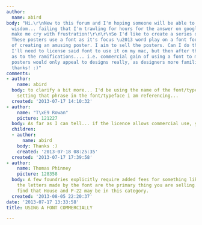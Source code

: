 ```yaml
---
author:
  name: abird
body: "Hi.\r\nNew to this forum and I'm hoping someone will be able to bestow their
  wisdom... failing that I'm trawling for hours for the answer on google and it'll
  make me cry with frustration!\r\n\r\nSo I'd like to create a series of posters.
  These posters use a font as it's focus \u2013 word play on a font for the purpose
  of creating an amusing poster. I aim to sell the posters. Can I do this? Clearly
  I'll need to license said font to use it on my mac, but then after that I'm unclear
  as to the ramifications.... i.e. commercial gain of using a font to my advantage.\r\n\r\nThe
  posters would only appeal to designs really, as designers more familiar with fonts/typefaces.\r\n\r\nHELP!!!!\r\n\r\nMany
  thanks! :)"
comments:
- author:
    name: abird
  body: to clarify a bit more... I'd be using the name of the font/typeface in a phrase..and
    setting that phrase in the font/typeface i am referencing...
  created: '2013-07-17 14:10:32'
- author:
    name: "T\xE9 Rowan"
    picture: 121227
  body: As far as I can tell... if the licence allows commercial use, you can do this.
  children:
  - author:
      name: abird
    body: Thanks :)
    created: '2013-07-18 08:25:35'
  created: '2013-07-17 17:39:58'
- author:
    name: Thomas Phinney
    picture: 128358
  body: A few foundries explicitly require added fees for something like this, where
    the letters made by the font are the primary thing you are selling. I think you'll
    find that House and P-22 may be in this category.
  created: '2013-08-05 22:20:37'
date: '2013-07-17 13:33:58'
title: USING A FONT COMMERCIALLY

---
```

